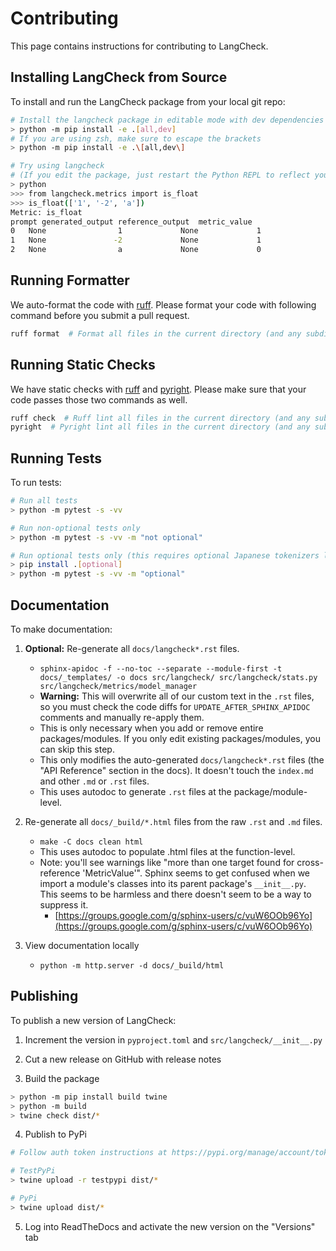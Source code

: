 # Contributing

This page contains instructions for contributing to LangCheck.

## Installing LangCheck from Source

To install and run the LangCheck package from your local git repo:

```bash
# Install the langcheck package in editable mode with dev dependencies
> python -m pip install -e .[all,dev]
# If you are using zsh, make sure to escape the brackets
> python -m pip install -e .\[all,dev\]

# Try using langcheck
# (If you edit the package, just restart the Python REPL to reflect your changes)
> python
>>> from langcheck.metrics import is_float
>>> is_float(['1', '-2', 'a'])
Metric: is_float
prompt generated_output reference_output  metric_value
0   None                1             None             1
1   None               -2             None             1
2   None                a             None             0
```

## Running Formatter
We auto-format the code with [ruff](https://github.com/astral-sh/ruff).
Please format your code with following command before you submit a pull request.

```bash
ruff format  # Format all files in the current directory (and any subdirectories)
```

## Running Static Checks
We have static checks with [ruff](https://github.com/astral-sh/ruff) and [pyright](https://github.com/microsoft/pyright).
Please make sure that your code passes those two commands as well.

```bash
ruff check  # Ruff lint all files in the current directory (and any subdirectories)
pyright  # Pyright lint all files in the current directory (and any subdirectories)
```

## Running Tests

To run tests:

```bash
# Run all tests
> python -m pytest -s -vv

# Run non-optional tests only
> python -m pytest -s -vv -m "not optional"

# Run optional tests only (this requires optional Japanese tokenizers like Mecab)
> pip install .[optional]
> python -m pytest -s -vv -m "optional"
```

## Documentation

To make documentation:

1. **Optional:** Re-generate all `docs/langcheck*.rst` files.
   - `sphinx-apidoc -f --no-toc --separate --module-first -t docs/_templates/ -o docs src/langcheck/ src/langcheck/stats.py src/langcheck/metrics/model_manager`
   - **Warning:** This will overwrite all of our custom text in the `.rst` files, so you must check the code diffs for `UPDATE_AFTER_SPHINX_APIDOC` comments and manually re-apply them.
   - This is only necessary when you add or remove entire packages/modules. If you only edit existing packages/modules, you can skip this step.
   - This only modifies the auto-generated `docs/langcheck*.rst` files (the "API Reference" section in the docs). It doesn't touch the `index.md` and other `.md` or `.rst` files.
   - This uses autodoc to generate `.rst` files at the package/module-level.

2. Re-generate all `docs/_build/*.html` files from the raw `.rst` and `.md` files.
    - `make -C docs clean html`
    - This uses autodoc to populate .html files at the function-level.
    - Note: you'll see warnings like "more than one target found for cross-reference 'MetricValue'". Sphinx seems to get confused when we import a module's classes into its parent package's `__init__.py`. This seems to be harmless and there doesn't seem to be a way to suppress it.
        - [https://groups.google.com/g/sphinx-users/c/vuW6OOb96Yo](https://groups.google.com/g/sphinx-users/c/vuW6OOb96Yo)

3. View documentation locally
    - `python -m http.server -d docs/_build/html`

## Publishing

To publish a new version of LangCheck:

1. Increment the version in `pyproject.toml` and `src/langcheck/__init__.py`

2. Cut a new release on GitHub with release notes

3. Build the package

```bash
> python -m pip install build twine
> python -m build
> twine check dist/*
```

4. Publish to PyPi

```bash
# Follow auth token instructions at https://pypi.org/manage/account/token/

# TestPyPi
> twine upload -r testpypi dist/*

# PyPi
> twine upload dist/*
```

5. Log into ReadTheDocs and activate the new version on the "Versions" tab
